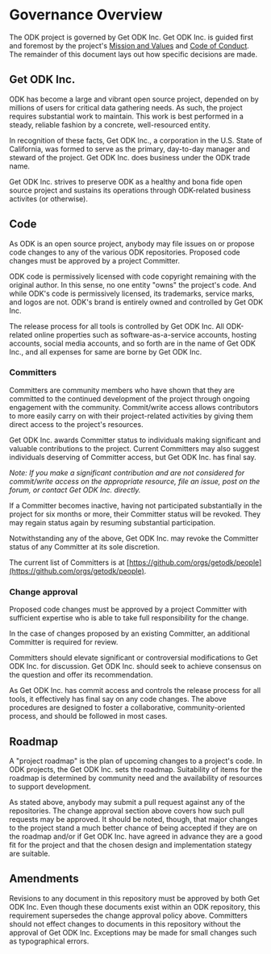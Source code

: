 # Governance Overview

The ODK project is governed by Get ODK Inc. Get ODK Inc. is guided first and foremost by the project's [Mission and Values](MISSION-AND-VALUES.md) and [Code of Conduct](CODE-OF-CONDUCT.md). The remainder of this document lays out how specific decisions are made.

## Get ODK Inc.

ODK has become a large and vibrant open source project, depended on by millions of users for critical data gathering needs. As such, the project requires substantial work to maintain. This work is best performed in a steady, reliable fashion by a concrete, well-resourced entity. 

In recognition of these facts, Get ODK Inc., a corporation in the U.S. State of California, was formed to serve as the primary, day-to-day manager and steward of the project. Get ODK Inc. does business under the ODK trade name.

Get ODK Inc. strives to preserve ODK as a healthy and bona fide open source project and sustains its operations through ODK-related business activites (or otherwise).

## Code

As ODK is an open source project, anybody may file issues on or propose code changes to any of the various ODK repositories. Proposed code changes must be approved by a project Committer.

ODK code is permissively licensed with code copyright remaining with the original author. In this sense, no one entity "owns" the project's code. And while ODK's code is permissively licensed, its trademarks, service marks, and logos are not. ODK's brand is entirely owned and controlled by Get ODK Inc.

The release process for all tools is controlled by Get ODK Inc. All ODK-related online properties such as software-as-a-service accounts, hosting accounts, social media accounts, and so forth are in the name of Get ODK Inc., and all expenses for same are borne by Get ODK Inc.

### Committers

Committers are community members who have shown that they are committed to the continued development of the project through ongoing engagement with the community. Commit/write access allows contributors to more easily carry on with their project-related activities by giving them direct access to the project's resources.

Get ODK Inc. awards Committer status to individuals making significant and valuable contributions to the project. Current Committers may also suggest individuals deserving of Committer access, but Get ODK Inc. has final say.

_Note: If you make a significant contribution and are not considered for commit/write access on the appropriate resource, file an issue, post on the forum, or contact Get ODK Inc. directly._

If a Committer becomes inactive, having not participated substantially in the project for six months or more, their Committer status will be revoked. They may regain status again by resuming substantial participation.

Notwithstanding any of the above, Get ODK Inc. may revoke the Committer status of any Committer at its sole discretion.

The current list of Committers is at [https://github.com/orgs/getodk/people](https://github.com/orgs/getodk/people).

### Change approval

Proposed code changes must be approved by a project Committer with sufficient expertise who is able to take full responsibility for the change.

In the case of changes proposed by an existing Committer, an additional Committer is required for review.

Committers should elevate significant or controversial modifications to Get ODK Inc. for discussion. Get ODK Inc. should seek to achieve consensus on the question and offer its recommendation.

As Get ODK Inc. has commit access and controls the release process for all tools, it effectively has final say on any code changes. The above procedures are designed to foster a collaborative, community-oriented process, and should be followed in most cases.

## Roadmap

A "project roadmap" is the plan of upcoming changes to a project's code. In ODK projects, the Get ODK Inc. sets the roadmap. Suitability of items for the roadmap is determined by community need and the availability of resources to support development.

As stated above, anybody may submit a pull request against any of the repositories. The change approval section above covers how such pull requests may be approved. It should be noted, though, that major changes to the project stand a much better chance of being accepted if they are on the roadmap and/or if Get ODK Inc. have agreed in advance they are a good fit for the project and that the chosen design and implementation stategy are suitable.

## Amendments

Revisions to any document in this repository must be approved by both Get ODK Inc. Even though these documents exist within an ODK repository, this requirement supersedes the change approval policy above. Committers should not effect changes to documents in this repository without the approval of Get ODK Inc. Exceptions may be made for small changes such as typographical errors.
